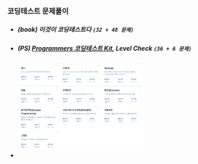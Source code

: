 ### 코딩테스트 문제풀이

* ##### (book) 이것이 코딩테스트다 `(32 + 48 문제)`  
* ##### (PS) [Programmers 코딩테스트 Kit](https://programmers.co.kr/learn/challenges), Level Check `(36 + 6 문제)`

    <img src="programmers.png" alt="" width="60%"/>

* 